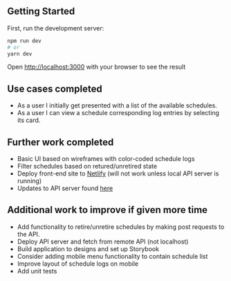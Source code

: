 ## Getting Started

First, run the development server:

```bash
npm run dev
# or
yarn dev
```

Open [http://localhost:3000](http://localhost:3000) with your browser to see the result

## Use cases completed

- As a user I initially get presented with a list of the available schedules.
- As a user I can view a schedule corresponding log entries by selecting its card.

## Further work completed

- Basic UI based on wireframes with color-coded schedule logs
- Filter schedules based on retured/unretired state
- Deploy front-end site to [Netlify](https://ornate-gingersnap-326342.netlify.app/) (will not work unless local API server is running)
- Updates to API server found [here](https://github.com/richhastings/blueprism-api-server)

## Additional work to improve if given more time

- Add functionality to retire/unretire schedules by making post requests to the API.
- Deploy API server and fetch from remote API (not localhost)
- Build application to designs and set up Storybook
- Consider adding mobile menu functionality to contain schedule list
- Improve layout of schedule logs on mobile
- Add unit tests
